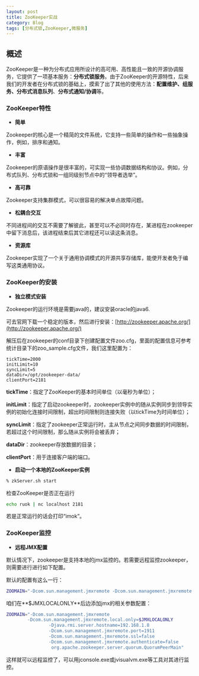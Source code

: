 ```yaml
---
layout: post
title: ZooKeeper实战
category: Blog
tags: [分布式锁,ZooKeeper,微服务]
---
```


## 概述

ZooKeeper是一种为分布式应用所设计的高可用、高性能且一致的开源协调服务，它提供了一项基本服务：**分布式锁服务**。由于ZooKeeper的开源特性，后来我们的开发者在分布式锁的基础上，摸索了出了其他的使用方法：**配置维护、组服务、分布式消息队列**、**分布式通知/协调**等。

### ZooKeeper特性

- **简单**

Zookeeper的核心是一个精简的文件系统，它支持一些简单的操作和一些抽象操作，例如，排序和通知。

- **丰富**

Zookeeper的原语操作是很丰富的，可实现一些协调数据结构和协议。例如，分布式队列、分布式锁和一组同级别节点中的“领导者选举”。

- **高可靠**

Zookeeper支持集群模式，可以很容易的解决单点故障问题。

- **松耦合交互**

不同进程间的交互不需要了解彼此，甚至可以不必同时存在，某进程在zookeeper中留下消息后，该进程结束后其它进程还可以读这条消息。

- **资源库**

Zookeeper实现了一个关于通用协调模式的开源共享存储库，能使开发者免于编写这类通用协议。

### ZooKeeper的安装

- **独立模式安装**

Zookeeper的运行环境是需要java的，建议安装oracle的java6.

可去官网下载一个稳定的版本，然后进行安装：[http://zookeeper.apache.org/](http://zookeeper.apache.org/)

解压后在zookeeper的conf目录下创建配置文件zoo.cfg，里面的配置信息可参考统计目录下的zoo_sample.cfg文件，我们这里配置为：

```properties
tickTime=2000
initLimit=10
syncLimit=5
dataDir=/opt/zookeeper-data/
clientPort=2181
```

**tickTime**：指定了ZooKeeper的基本时间单位（以毫秒为单位）；

**initLimit**：指定了启动zookeeper时，zookeeper实例中的随从实例同步到领导实例的初始化连接时间限制，超出时间限制则连接失败（以tickTime为时间单位）；

**syncLimit**：指定了zookeeper正常运行时，主从节点之间同步数据的时间限制，若超过这个时间限制，那么随从实例将会被丢弃；

**dataDir**：zookeeper存放数据的目录；

**clientPort**：用于连接客户端的端口。

- **启动一个本地的ZooKeeper实例**

```bash
% zkServer.sh start
```

检查ZooKeeper是否正在运行

```bash
echo ruok | nc localhost 2181
```

若是正常运行的话会打印“imok”。

### ZooKeeper监控

- **远程JMX配置**

默认情况下，zookeeper是支持本地的jmx监控的。若需要远程监控zookeeper，则需要进行进行如下配置。

默认的配置有这么一行：

```bash
ZOOMAIN="-Dcom.sun.management.jmxremote -Dcom.sun.management.jmxremote.local.only=$JMXLOCALONLY org.apache.zookeeper.server.quorum.QuorumPeerMain"
```

咱们在**$JMXLOCALONLY**后边添加jmx的相关参数配置：

```bash
ZOOMAIN="-Dcom.sun.management.jmxremote
        -Dcom.sun.management.jmxremote.local.only=$JMXLOCALONLY
                -Djava.rmi.server.hostname=192.168.1.8
                -Dcom.sun.management.jmxremote.port=1911
                -Dcom.sun.management.jmxremote.ssl=false
                -Dcom.sun.management.jmxremote.authenticate=false
                 org.apache.zookeeper.server.quorum.QuorumPeerMain"
```

这样就可以远程监控了，可以用jconsole.exe或jvisualvm.exe等工具对其进行监控。


